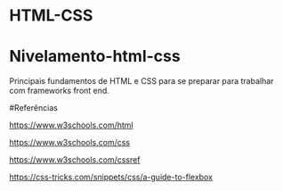 # HTML-CSS
# Nivelamento-html-css
Principais fundamentos de HTML e CSS para se preparar para trabalhar com frameworks front end.

#Referências

https://www.w3schools.com/html

https://www.w3schools.com/css

https://www.w3schools.com/cssref

https://css-tricks.com/snippets/css/a-guide-to-flexbox
